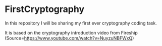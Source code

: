 # FirstCryptography

In this repository I will be sharing my first ever cryptography coding task.

It is based on the cryptography introduction video from Fireship
(Source=https://www.youtube.com/watch?v=NuyzuNBFWxQ)